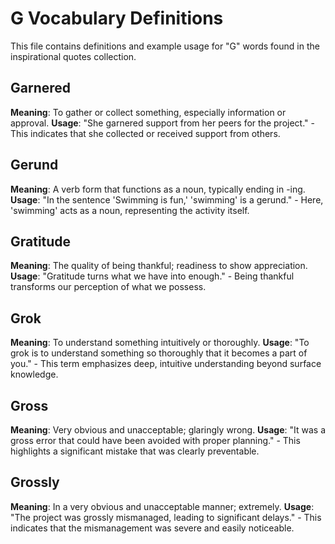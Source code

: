 # G Vocabulary Definitions

This file contains definitions and example usage for "G" words found in the inspirational quotes collection.

<!-- Add vocabulary words here following the format:
## WordName

**Meaning**: Clear, concise definition of the word.
**Usage**: "Quote or example sentence." - Explanation of the usage context.
-->

## Garnered

**Meaning**: To gather or collect something, especially information or approval.
**Usage**: "She garnered support from her peers for the project." - This indicates that she collected or received support from others.

## Gerund

**Meaning**: A verb form that functions as a noun, typically ending in -ing.
**Usage**: "In the sentence 'Swimming is fun,' 'swimming' is a gerund." - Here, 'swimming' acts as a noun, representing the activity itself.

## Gratitude

**Meaning**: The quality of being thankful; readiness to show appreciation.  
**Usage**: "Gratitude turns what we have into enough." - Being thankful transforms our perception of what we possess.

## Grok

**Meaning**: To understand something intuitively or thoroughly.
**Usage**: "To grok is to understand something so thoroughly that it becomes a part of you." - This term emphasizes deep, intuitive understanding beyond surface knowledge.

## Gross

**Meaning**: Very obvious and unacceptable; glaringly wrong.
**Usage**: "It was a gross error that could have been avoided with proper planning." - This highlights a significant mistake that was clearly preventable.

## Grossly

**Meaning**: In a very obvious and unacceptable manner; extremely.
**Usage**: "The project was grossly mismanaged, leading to significant delays." - This indicates that the mismanagement was severe and easily noticeable.
